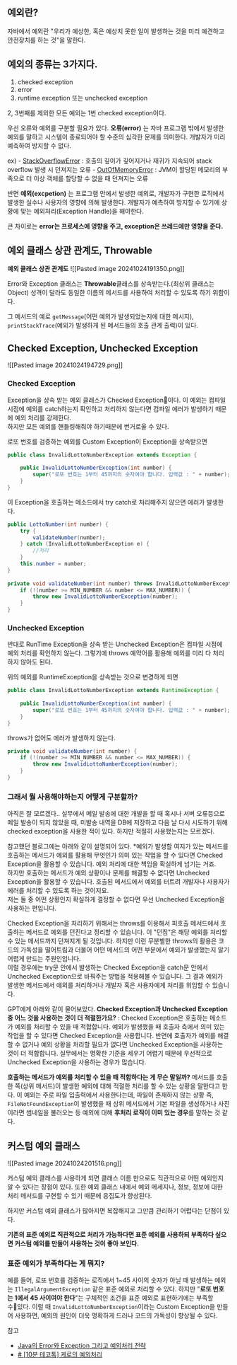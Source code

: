 ## 예외란?
자바에서 예외란 "우리가 예상한, 혹은 예상치 못한 일이 발생하는 것을 미리 예견하고 안전장치를 하는 것"을 말한다.

## 예외의 종류는 3가지다.
1. checked exception
2. error
3. runtime exception 또는 unchecked exception

2, 3번째를 제외한 모든 예외는 1번 checked exception이다.

우선 오류와 예외를 구분할 필요가 있다.
**오류(error)** 는 자바 프로그램 밖에서 발생한 예외를 말하고 시스템이 종료되어야 할 수준의 심각한 문제를 의미한다.
개발자가 미리 예측하여 방지할 수 없다.

ex) 
- [StackOverflowError](https://docs.oracle.com/en/java/javase/14/docs/api/java.base/java/lang/StackOverflowError.html) : 호출의 깊이가 깊어지거나 재귀가 지속되어 stack overflow 발생 시 던져지는 오류
- [OutOfMemoryError](https://docs.oracle.com/en/java/javase/14/docs/api/java.base/java/lang/OutOfMemoryError.html) : JVM이 할당된 메모리의 부족으로 더 이상 객체를 할당할 수 없을 때 던져지는 오류

반면 **예외(excpetion)** 는 프로그램 안에서 발생한 예외로, 개발자가 구현한 로직에서 발생한 실수나 사용자의 영향에 의해 발생한다.
개발자가 예측하여 방지할 수 있기에 상황에 맞는 예외처리(Exception Handle)을 해야한다.

큰 차이로는 **error는 프로세스에 영향을 주고, exception은 쓰레드에만 영향을 준다.**


## 예외 클래스 상관 관계도, Throwable

**예외 클래스 상관 관계도**
![[Pasted image 20241024191350.png]]

Error와 Exception 클래스는 **Throwable**클래스를 상속받는다.(최상위 클래스는 Object)
성격이 달라도 동일한 이름의 메서드를 사용하여 처리할 수 있도록 하기 위함이다.

그 메서드의 예로 `getMessage`(어떤 예외가 발생되었는지에 대한 메시지), `printStackTrace`(예외가 발생하게 된 메서드들의 호출 관계 출력)이 있다.

## Checked Exception, Unchecked Exception

![[Pasted image 20241024194729.png]]

### Checked Exception
Exception을 상속 받는 예외 클래스가 Checked Exception이다.
이 예외는 컴파일 시점에 예외를 catch하는지 확인하고 처리하지 않는다면 컴파일 에러가 발생하기 때문에 예외 처리를 강제한다.  
하지만 모든 예외를 핸들링해줘야 하기때문에 번거로울 수 있다.


로또 번호를 검증하는 예외를 Custom Exception이 Exception을 상속받으면
```java
public class InvalidLottoNumberException extends Exception {  
  
    public InvalidLottoNumberException(int number) {  
        super("로또 번호는 1부터 45까지의 숫자여야 합니다. 입력값 : " + number);  
    }  
}
```

이 Exception을 호출하는 메소드에서 try catch로 처리해주지 않으면 에러가 발생한다.
```java
public LottoNumber(int number) {  
    try {  
        validateNumber(number);  
    } catch (InvalidLottoNumberException e) {  
        //처리  
    }  
    this.number = number;  
}  
  
private void validateNumber(int number) throws InvalidLottoNumberException {  
    if (!(number >= MIN_NUMBER && number <= MAX_NUMBER)) {  
        throw new InvalidLottoNumberException(number);  
    }  
}
```

### Unchecked Exception
반대로 RunTime Exception을 상속 받는 Unchecked Exception은 컴파일 시점에 예외 처리를 확인하지 않는다.
그렇기에 throws 예약어를 활용해 예외를 미리 다 처리하지 않아도 된다.

위의 예외를 RuntimeException을 상속받는 것으로 변경하게 되면
```java
public class InvalidLottoNumberException extends RuntimeException {  
  
    public InvalidLottoNumberException(int number) {  
        super("로또 번호는 1부터 45까지의 숫자여야 합니다. 입력값 : " + number);  
    }  
}
```

throws가 없어도 에러가 발생하지 않는다.
```java
private void validateNumber(int number) {  
    if (!(number >= MIN_NUMBER && number <= MAX_NUMBER)) {  
        throw new InvalidLottoNumberException(number);  
    }  
}
```

### 그래서 뭘 사용해야하는지 어떻게 구분할까?

아직은 잘 모르겠다.. 
실무에서 메일 발송에 대한 개발을 할 때 혹시나 서버 오류등으로 메일 발송이 되지 않았을 때,
미발송 내역을 DB에 저장하고 다음 날 다시 시도하기 위해 checked exception을 사용한 적이 있다.
하지만 적절히 사용했는지는 모르겠다.

참고했던 블로그에는 아래와 같이 설명되어 있다.
*예외가 발생할 여지가 있는 메서드를 호출하는 메서드가 예외를 활용해 무엇인가 의미 있는 작업을 할 수 있다면 Checked Exception을 활용할 수 있습니다. 예외 처리에 대한 책임을 확실하게 넘기는 거죠.  
하지만 호출하는 메서드가 예외 상황이나 문제를 해결할 수 없다면 Unchecked Exception을 활용할 수 있습니다. 호출된 메서드에서 예외를 터트려 개발자나 사용자가 에러를 처리할 수 있도록 하는 것이지요.  
저는 둘 중 어떤 상황인지 확실하게 결정할 수 없다면 우선 Unchecked Exception을 사용하는 편입니다.

Checked Exception을 처리하기 위해서는 throws를 이용해서 피호출 메서드에서 호출하는 메서드로 예외를 던진다고 정리할 수 있습니다. 이 "던짐"은 해당 예외를 처리할 수 있는 메서드까지 던져지게 될 것입니다. 하지만 이런 무분별한 throws의 활용은 코드의 가독성을 떨어트림과 더불어 어떤 메서드의 어떤 부분에서 예외가 발생했는지 알기 어렵게 만드는 주원인입니다.  
이럴 경우에는 try문 안에서 발생하는 Checked Exception을 catch문 안에서 Unchecked Exception으로 바꿔주는 방법을 적용해볼 수 있습니다. 그 결과 예외가 발생한 메서드에서 예외를 처리하거나 개발자 혹은 사용자에게 처리를 위임할 수 있습니다.

GPT에게 아래와 같이 물어보았다.
**Checked Exception과 Unchecked Exception 중 어느 것을 사용하는 것이 더 적절한가요?**
: Checked Exception은 호출하는 메소드가 예외를 처리할 수 있을 때 적합합니다. 예외가 발생했을 때 호출자 측에서 의미 있는 작업을 할 수 있다면 Checked Exception을 사용합니다. 반면에 호출자가 예외를 해결할 수 없거나 예외 상황을 처리할 필요가 없다면 Unchecked Exception을 사용하는 것이 더 적합합니다. 실무에서는 명확한 기준을 세우기 어렵기 때문에 우선적으로 Unchecked Exception을 사용하는 경우가 많습니다.

**호출하는 메서드가 예외를 처리할 수 있을 때 적합하다는 게 무슨 말일까?**
메서드를 호출한 쪽(상위 메서드)이 발생한 예외에 대해 적절한 처리를 할 수 있는 상황을 말한다고 한다. 
이 예외는 주로 파일 입출력에서 사용한다는데, 파일이 존재하지 않는 상황 즉, `FileNotFoundException`이 발생했을 때 상위 메서드에서 기본 파일을 생성하거나 사진이라면 썸네일을 불러오는 등 예외에 대해 **후처리 로직이 이미 있는 경우**를 말하는 것 같다.


## 커스텀 예외 클래스
![[Pasted image 20241024201516.png]]

커스텀 예외 클래스를 사용하게 되면 클래스 이름 만으로도 직관적으로 어떤 예외인지 알 수 있다는 장점이 있다. 또한 예외 클래스 내에서 예외 메세지나, 정보, 정보에 대한 처리 메서드를 구현할 수 있기 때문에 응집도가 향상된다.

하지만 커스텀 예외 클래스가 많아지면 복잡해지고 그만큼 관리하기 어렵다는 단점이 있다.

**기존의 표준 예외로 직관적으로 처리가 가능하다면 표준 예외를 사용하되 부족하다 싶으면 커스텀 예외를 만들어 사용하는 것이 좋아 보인다.**

### 표준 예외가 부족하다는 게 뭐지?
예를 들어, 로또 번호를 검증하는 로직에서 1~45 사이의 숫자가 아닐 때 발생하는 예외는 `IllegalArgumentException` 같은 표준 예외로 처리할 수 있다.
하지만 "**로또 번호는 1에서 45 사이여야 한다**"는 구체적인 조건을 표준 예외로 표현하기에는 부족할 수있다.
이럴 때 `InvalidLottoNumberException`이라는 Custom Exception을 만들어 사용하면, 예외의 원인이 더욱 명확하게 드러나 코드의 가독성이 향상될 수 있다.


참고
- [Java의 Error와 Exception 그리고 예외처리 전략](https://toneyparky.tistory.com/40)
- [# [10분 테코톡] 케로의 예외처리](https://www.youtube.com/watch?v=mrrEPbGF6hQ)
